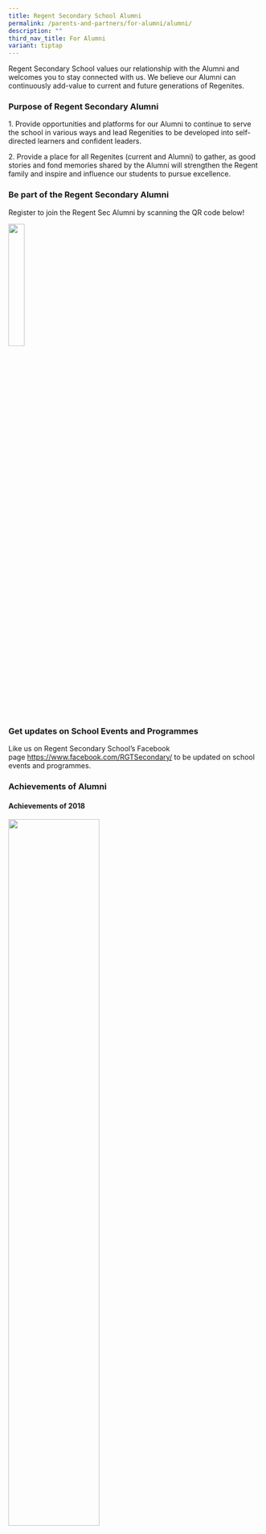 ```yaml
---
title: Regent Secondary School Alumni
permalink: /parents-and-partners/for-alumni/alumni/
description: ""
third_nav_title: For Alumni
variant: tiptap
---
```

<p>Regent Secondary School values our relationship with the Alumni and welcomes you to stay connected with us. We believe our Alumni can continuously add-value to current and future generations of Regenites.</p><h3><strong>Purpose of Regent Secondary Alumni</strong></h3><p>1. Provide opportunities and platforms for our Alumni to continue to serve the school in various ways and lead Regenities to be developed into self-directed learners and confident leaders.</p><p>2. Provide a place for all Regenites (current and Alumni) to gather, as good stories and fond memories shared by the Alumni will strengthen the Regent family and inspire and influence our students to pursue excellence.</p><h3><strong>Be part of the Regent Secondary Alumni</strong></h3><p>Register to join the Regent Sec Alumni by scanning the QR code below!</p><div class="isomer-image-wrapper"><img style="width:25%" height="auto" width="100%" src="/images/For%20Alumni/Alumni_QR-300x300.png"></div><h3><strong>Get updates on School Events and Programmes</strong></h3><p>Like us on Regent Secondary School’s Facebook page&nbsp;<a href="https://www.facebook.com/RGTSecondary/" rel="noopener noreferrer nofollow" target="_blank">https://www.facebook.com/RGTSecondary/</a>&nbsp;to be updated on school events and programmes.</p><h3><strong>Achievements of Alumni</strong></h3><h4><strong>Achievements of 2018</strong></h4><div class="isomer-image-wrapper"><img style="width:60%" height="auto" width="100%" src="/images/For%20Alumni/37370425_1945674552155539_8707109778100322304_n.jpg"></div><p><br></p><div class="isomer-image-wrapper"><img style="width:60%" height="auto" width="100%" src="/images/For%20Alumni/Siddiq-Amsyar_Regent.jpg"></div><ul data-tight="true" class="tight"><li><p><strong>Chok Hui Ling</strong><br><em>Diploma In Visual Communication</em> | Robinson &amp; Co Silver Medal</p></li><li><p><strong>Siddiq Amsyar Bin Shalan</strong><br><em>Diploma In Civil Engineering with Business</em> | Singapore Contractors Association Silver Medal</p></li></ul><hr><h4><strong>Achievements of 2017</strong></h4><h5><strong>Ex Regenite Graduates with an Honours Degree</strong></h5><p><em>Mr&nbsp;Randy&nbsp;(ex-Regenite 2004-2007) just graduated from Nanyang Technological University with an honours degree in Buisness Management and Accountancy under the University Scholars Programme. He is working with Visa as a business consultant now. He returned Regent Secondary School to share his learning journey with our graduating cohort. All from Regent Secondary is proud of his achievements.</em></p><p>📰 Click <a href="/files/Randy.pdf" rel="noopener noreferrer nofollow" target="_blank">Newspaper Article 1</a> to view the achievement which was published in the Lianhe&nbsp;Wanbao</p><p>“Source: [Lianhe Wanbao] © Singapore Press Holdings Limited. Permission required for reproduction”.</p><h5><strong>Republic Polytechnic Graduate</strong></h5><div class="isomer-image-wrapper"><img style="width: 100%" height="auto" width="100%" alt="" src="/images/For%20Alumni/RP-Grad-Former_12_09_17-e1505192740467.png"></div><p></p><h5><strong>ITE College West Graduate</strong></h5><div class="isomer-image-wrapper"><img style="width: 100%" height="auto" width="100%" alt="" src="/images/For%20Alumni/Nurul-Eriyanie-Mohd-Nazri.png"></div><p></p><h5><strong>Ngee Ann Polytechnic Graduate</strong></h5><div class="isomer-image-wrapper"><img style="width: 100%" height="auto" width="100%" alt="" src="/images/For%20Alumni/image001.jpg"></div><hr><h4><strong>Achievements of 2016</strong></h4><div class="isomer-image-wrapper"><img style="width:50%" height="auto" width="100%" src="/images/For%20Alumni/Siti-zaliha-bte.jpeg"></div><p></p><div class="isomer-image-wrapper"><img style="width:50%" height="auto" width="100%" src="/images/For%20Alumni/lim-xin-ying-1.jpeg"></div><ul data-tight="true" class="tight"><li><p><strong>Siti Zaliha Binte Othman</strong><br><em>Diploma a Chemical &amp; Pharmaceutical Technology</em></p></li><li><p><strong>Lim Xin Ying Shirlyn</strong><br><em>Diploma in Business Informatics</em></p></li><li><p><strong>Ang Wei Sheng</strong><br><em>Diploma in Manufacturing Engineering</em> | Siemens Award for Outstanding Project Work</p></li><li><p><strong>Edmund Chen Chye Chai</strong><br><em>Diploma in Motion Graphics &amp; Broadcast Design</em> | Calyon Creativity Award</p></li><li><p><strong>Rachael Lum Hui Ting</strong><br><em>Diploma in Motion Graphics &amp; Broadcast Design</em></p><ul data-tight="true" class="tight"><li><p>Lee Hsien Loong Award</p></li><li><p>Infinite Frameworks Gold Medal</p></li><li><p>Infinite Frameworks Award for Outstanding Project Work (MGBD)</p><ul data-tight="true" class="tight"><li><p>📹 Click <strong><a href="https://youtu.be/9Fd9I2U06Ko" rel="noopener noreferrer nofollow" target="_blank">here</a></strong> to watch the video of Lee Hsien Loong Award recipient Rachael Lum.</p></li></ul></li></ul></li></ul><div class="isomer-image-wrapper"><img style="width: 100%" height="auto" width="100%" alt="" src="/images/For%20Alumni/rachel-768x768.jpg"></div><p><em>Lee Hsien Loong Award presented to Rachael Lum Hui Ting</em></p><p></p><div class="isomer-image-wrapper"><img style="width:75%" height="auto" width="100%" src="/images/For%20Alumni/republic-poly.jpeg"></div><div class="isomer-image-wrapper"><img style="width: 100%" height="auto" width="100%" alt="" src="/images/For%20Alumni/Edmund-ang.jpg"></div><ul data-tight="true" class="tight"><li><p><strong>Amanda Ho Qin Yi</strong><br><em>Diploma in Supply Chain Management</em> | Republic Award</p></li><li><p><strong>Lee Tin Hwee</strong><br><em>Diploma in Biomedical Sciences</em> | Polytechnic Foundation Programe Scholarship</p></li><li><p><strong>Max Pang Liang Hui</strong><br><em>Diploma in Interactive and Digital Media</em> | Diploma Prize</p></li><li><p><strong>Edmund Ang Jun Yan</strong><br><em>Diploma in Materials Science</em> | Republic Award</p></li></ul><hr><h4><strong>Achievements of 2015</strong></h4><div class="isomer-image-wrapper"><img style="width: 100%" height="auto" width="100%" alt="" src="/images/For%20Alumni/2015-RP.jpg"></div><hr><h4><strong>Achievements of 2014</strong></h4><h5><strong>Nanyang Polytechnic</strong></h5><p><strong>Outstanding Graduands 2014</strong></p><ul data-tight="true" class="tight"><li><p><strong>Jonathan Lian Junwen</strong><br><em>Diploma In Sports &amp; Wellness Management</em> | The Singapore Sports Council Bronze Medal</p></li><li><p><strong>Tay Guek Cheng Sandra</strong><br><em>Diploma In Visual Communication</em> | Starlite Silver Medal</p></li><li><p><strong>Wang Chenhao</strong><br><em>Diploma In Biomedical Engineering</em> | Bd Medical Bronze Medal</p></li><li><p><strong>Wynne Celina Effendy</strong><br><em>Diploma In Digital Visual Effects</em> | Lucasfilm Singapore Silver Medal</p></li></ul><hr><h4><strong>Achievements of 2013</strong></h4><div class="isomer-image-wrapper"><img style="width: 100%" height="auto" width="100%" alt="" src="/images/For%20Alumni/Gradposter2013-regent-758x1024.jpg"></div><div class="isomer-image-wrapper"><img style="width: 100%" height="auto" width="100%" alt="" src="/images/For%20Alumni/123.png"></div><hr><h4><strong>Achievements of 2012</strong></h4><div class="isomer-image-wrapper"><img style="width: 100%" height="auto" width="100%" alt="" src="/images/For%20Alumni/alumni_banner.jpg"></div><div class="isomer-image-wrapper"><img style="width:50%" height="auto" width="100%" src="/images/For%20Alumni/sg_poly.jpg"></div><h5><strong>Lim Hong Yi</strong></h5><p><em>Diploma in Maritime Transportation Management</em></p><ul data-tight="true" class="tight"><li><p>Singapore Shipping Association Prize</p></li><li><p>Diploma with Merit</p></li></ul><h5><strong>Yong Lynn</strong></h5><p><em>Diploma in Financial Informatics</em></p><ul data-tight="true" class="tight"><li><p>Diploma with Merit</p></li><li><p>KS Energy Prize</p></li></ul><div class="isomer-image-wrapper"><img style="width:50%" height="auto" width="100%" src="/images/For%20Alumni/ngee_ann_poly.jpg"></div><h5><strong>Adelle Ong Fang Min</strong></h5><p><em>Diploma in Early Childhood Education</em></p><ul data-tight="true" class="tight"><li><p>Diploma with Merit</p></li><li><p>PAP Community Foundation Prize</p></li><li><p>Diploma Plus: Certificate in Business</p></li></ul><h4><strong>Michelle Chan Shu Hui</strong></h4><p><em>Diploma in Chinese Media &amp; Communication</em></p><ul data-tight="true" class="tight"><li><p>Diploma with Merit</p></li><li><p>Threesixzero Production Prize</p></li></ul><div class="isomer-image-wrapper"><img style="width:50%" height="auto" width="100%" src="/images/For%20Alumni/ny_poly.jpg"></div><h5><strong>Nora Fong Jianyi</strong></h5><p><em>Diploma in Industrial Design</em></p><ul data-tight="true" class="tight"><li><p>Scanteak Award for Outstanding Project Work</p></li></ul><div class="isomer-image-wrapper"><img style="width: 100%" height="auto" width="100%" alt="" src="/images/For%20Alumni/alumni-nyp-2.jpg"></div><div class="isomer-image-wrapper"><img style="width:50%" height="auto" width="100%" src="/images/For%20Alumni/ajc.jpg"></div><h5><strong>Toh Yi An</strong></h5><ul data-tight="true" class="tight"><li><p>GCE A Levels – 5 Distinctions | Anderson Junior College</p></li></ul><div class="isomer-image-wrapper"><img style="width:50%" height="auto" width="100%" src="/images/For%20Alumni/jjc.jpg"></div><h5><strong>Toh Yong Hung</strong></h5><ul data-tight="true" class="tight"><li><p>NTU College Scholarship | Jurong Junior College</p></li></ul><h3><strong>Our Successful Students</strong></h3><div class="isomer-image-wrapper"><img style="width: 100%" height="auto" width="100%" alt="" src="/images/For%20Alumni/successful-student-1.png"></div><p></p><div class="isomer-image-wrapper"><img style="width: 100%" height="auto" width="100%" alt="" src="/images/For%20Alumni/successful-student-2.png"></div><p></p><div class="isomer-image-wrapper"><img style="width: 100%" height="auto" width="100%" alt="" src="/images/For%20Alumni/successful-student-3.png"></div><p></p><div class="isomer-image-wrapper"><img style="width: 100%" height="auto" width="100%" alt="" src="/images/For%20Alumni/successful-student-4.png"></div><p></p><div class="isomer-image-wrapper"><img style="width: 100%" height="auto" width="100%" alt="" src="/images/For%20Alumni/successful-student-5.png"></div><p></p><div class="isomer-image-wrapper"><img style="width: 100%" height="auto" width="100%" alt="" src="/images/For%20Alumni/successful-student-6.png"></div><p></p><div class="isomer-image-wrapper"><img style="width: 100%" height="auto" width="100%" alt="" src="/images/For%20Alumni/successful-student-7.png"></div><p></p><div class="isomer-image-wrapper"><img style="width: 100%" height="auto" width="100%" alt="" src="/images/For%20Alumni/successful-student-8.png"></div><p></p><div class="isomer-image-wrapper"><img style="width: 100%" height="auto" width="100%" alt="" src="/images/For%20Alumni/successful-student-9.png"></div><p></p><div class="isomer-image-wrapper"><img style="width: 100%" height="auto" width="100%" alt="" src="/images/For%20Alumni/successful-student-10.png"></div><p></p><div class="isomer-image-wrapper"><img style="width: 100%" height="auto" width="100%" alt="" src="/images/For%20Alumni/successful-student-11.png"></div><p></p><div class="isomer-image-wrapper"><img style="width: 100%" height="auto" width="100%" alt="" src="/images/For%20Alumni/successful-student-12.png"></div><p></p><div class="isomer-image-wrapper"><img style="width: 100%" height="auto" width="100%" alt="" src="/images/For%20Alumni/successful-student-13.png"></div><p></p><div class="isomer-image-wrapper"><img style="width: 100%" height="auto" width="100%" alt="" src="/images/For%20Alumni/successful-student-14.png"></div><p></p><div class="isomer-image-wrapper"><img style="width: 100%" height="auto" width="100%" alt="" src="/images/For%20Alumni/successful-student-15.png"></div><p></p><div class="isomer-image-wrapper"><img style="width: 100%" height="auto" width="100%" alt="" src="/images/For%20Alumni/successful-student-16.png"></div><p></p><div class="isomer-image-wrapper"><img style="width: 100%" height="auto" width="100%" alt="" src="/images/For%20Alumni/successful-student-17.png"></div><p></p><div class="isomer-image-wrapper"><img style="width: 100%" height="auto" width="100%" alt="" src="/images/For%20Alumni/successful-student-18.png"></div><p><strong><em>More successful stories coming up!</em></strong></p>